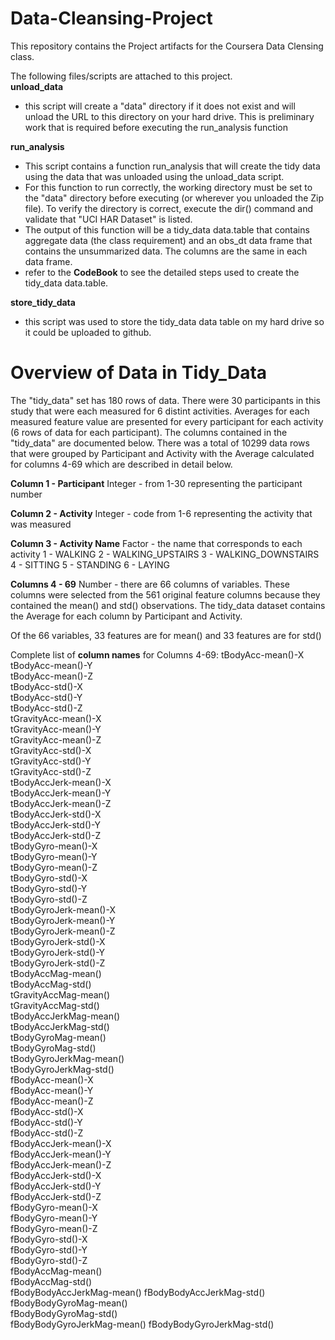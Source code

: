Data-Cleansing-Project
======================
This repository contains the Project artifacts for the Coursera Data Clensing class.   

The following files/scripts are attached to this project.  
**unload_data** 
- this script will create a "data" directory if it does not exist and will unload the URL to this directory on your hard drive.   This is preliminary work that is required before executing the run_analysis function

**run_analysis** 
- This script contains a function run_analysis that will create the tidy data using the data that was unloaded using the unload_data script.   
- For this function to run correctly, the working directory must be set to the "data" directory before executing (or wherever you unloaded the Zip file).   To verify the directory is correct, execute the dir() command and validate that "UCI HAR Dataset" is listed.
- The output of this function will be a tidy_data data.table that contains aggregate data (the class requirement) and an obs_dt data frame that contains the unsummarized data.  The columns are the same in each data frame.
- refer to the **CodeBook** to see the detailed steps used to create the tidy_data data.table.

**store_tidy_data**
- this script was used to store the tidy_data data table on my hard drive so it could be uploaded to github.  

**Overview of Data in Tidy_Data**
=================================   
The "tidy_data" set has 180 rows of data.  There were 30 participants in this study that were each measured for 6 distint activities. Averages for each measured feature value are presented for every participant for each activity (6 rows of data for each participant).  The columns contained in the "tidy_data" are documented below.  There was a total of 10299 data rows that were grouped by Participant and Activity with the Average calculated for columns 4-69 which are described in detail below.

**Column 1 - Participant**
Integer  - from 1-30 representing the participant number

**Column 2 - Activity**
Integer - code from 1-6 representing the activity that was measured

**Column 3 - Activity Name** 
Factor - the name that corresponds to each activity 
1 - WALKING
2 - WALKING_UPSTAIRS
3 - WALKING_DOWNSTAIRS
4 - SITTING
5 - STANDING
6 - LAYING  

**Columns 4 - 69**
Number - there are 66 columns of variables. These columns were selected from the 561 original feature columns because they contained the mean() and std() observations.   The tidy_data dataset contains the Average for each column by Participant and Activity.

Of the 66 variables, 33 features are for mean() and 33 features are for std()

Complete list of **column names** for Columns 4-69:
  tBodyAcc-mean()-X         
  tBodyAcc-mean()-Y          
  tBodyAcc-mean()-Z          
  tBodyAcc-std()-X           
  tBodyAcc-std()-Y           
  tBodyAcc-std()-Z           
  tGravityAcc-mean()-X       
  tGravityAcc-mean()-Y       
  tGravityAcc-mean()-Z      
  tGravityAcc-std()-X        
  tGravityAcc-std()-Y        
  tGravityAcc-std()-Z        
  tBodyAccJerk-mean()-X      
  tBodyAccJerk-mean()-Y      
  tBodyAccJerk-mean()-Z      
  tBodyAccJerk-std()-X       
  tBodyAccJerk-std()-Y       
  tBodyAccJerk-std()-Z       
  tBodyGyro-mean()-X         
  tBodyGyro-mean()-Y         
  tBodyGyro-mean()-Z         
  tBodyGyro-std()-X          
  tBodyGyro-std()-Y          
  tBodyGyro-std()-Z          
  tBodyGyroJerk-mean()-X     
  tBodyGyroJerk-mean()-Y     
  tBodyGyroJerk-mean()-Z     
  tBodyGyroJerk-std()-X      
  tBodyGyroJerk-std()-Y      
  tBodyGyroJerk-std()-Z      
  tBodyAccMag-mean()         
  tBodyAccMag-std()          
  tGravityAccMag-mean()      
  tGravityAccMag-std()       
  tBodyAccJerkMag-mean()     
  tBodyAccJerkMag-std()      
  tBodyGyroMag-mean()        
  tBodyGyroMag-std()         
  tBodyGyroJerkMag-mean()    
  tBodyGyroJerkMag-std()     
  fBodyAcc-mean()-X          
  fBodyAcc-mean()-Y          
  fBodyAcc-mean()-Z          
  fBodyAcc-std()-X           
  fBodyAcc-std()-Y           
  fBodyAcc-std()-Z           
  fBodyAccJerk-mean()-X      
  fBodyAccJerk-mean()-Y      
  fBodyAccJerk-mean()-Z      
  fBodyAccJerk-std()-X       
  fBodyAccJerk-std()-Y       
  fBodyAccJerk-std()-Z       
  fBodyGyro-mean()-X         
  fBodyGyro-mean()-Y         
  fBodyGyro-mean()-Z         
  fBodyGyro-std()-X          
  fBodyGyro-std()-Y          
  fBodyGyro-std()-Z          
  fBodyAccMag-mean()         
  fBodyAccMag-std()          
  fBodyBodyAccJerkMag-mean() 
  fBodyBodyAccJerkMag-std()  
  fBodyBodyGyroMag-mean()  
  fBodyBodyGyroMag-std()    
  fBodyBodyGyroJerkMag-mean() 
  fBodyBodyGyroJerkMag-std()  

